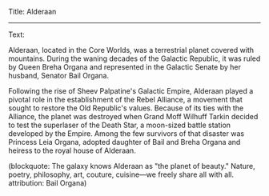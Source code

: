 Title: Alderaan

----

Text:

Alderaan, located in the Core Worlds, was a terrestrial planet covered with mountains. During the waning decades of the Galactic Republic, it was ruled by Queen Breha Organa and represented in the Galactic Senate by her husband, Senator Bail Organa.

Following the rise of Sheev Palpatine's Galactic Empire, Alderaan played a pivotal role in the establishment of the Rebel Alliance, a movement that sought to restore the Old Republic's values. Because of its ties with the Alliance, the planet was destroyed when Grand Moff Wilhuff Tarkin decided to test the superlaser of the Death Star, a moon-sized battle station developed by the Empire. Among the few survivors of that disaster was Princess Leia Organa, adopted daughter of Bail and Breha Organa and heiress to the royal house of Alderaan.

(blockquote: The galaxy knows Alderaan as "the planet of beauty." Nature, poetry, philosophy, art, couture, cuisine—we freely share all with all. attribution: Bail Organa)